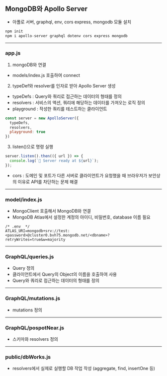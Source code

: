 ## MongoDB와 Apollo Server

* 아폴로 서버, graphql, env, cors express, mongodb 모듈 설치
```js
npm init
npm i apollo-server graphql dotenv cors express mongodb
```
---
### app.js
1. mongoDB와 연결
* models/index.js 호출하여 connect

2. typeDef와 resolver를 인자로 받아 Apollo Server 생성
* typeDefs : Query와 쿼리로 접근하는 데이터의 형태를 정의
* resolvers : 서비스의 액션, 쿼리에 해당하는 데이터를 가져오는 로직 정의
* playground : 작성한 쿼리를 테스트하는 클라이언트
```js
const server = new ApolloServer({
  typeDefs,
  resolvers,
  playground: true
})
```
3. listen()으로 명령 실행
```js
server.listen().then(({ url }) => {
  console.log(`🚀 Server ready at ${url}`);
});
```
* cors : 도메인 및 포트가 다른 서버로 클라이언트가 요청했을 때 브라우저가 보안상의 이유로 API를 차단하는 문제 해결
---
### model/index.js
* MongoClient 호출해서 MongoDB와 연결 
* MongoDB Atlas에서 설정한 계정의 아이디, 비밀번호, database 이름 필요
```
/* .env  */
ATLAS_URI=mongodb+srv://test:<password>@cluster0.bvh75.mongodb.net/<dbname>?retryWrites=true&w=majority
```
---
### GraphQL/queries.js
* Query 정의 
* 클라이언트에서 Query의 Object의 이름을 호출하여 사용
* Query와 쿼리로 접근하는 데이터의 형태를 정의
---
### GraphQL/mutations.js
* mutations 정의
---
### GraphQL/pospotNear.js
* 스키마와 resolvers 정의
---
### public/dbWorks.js
* resolvers에서 실제로 실행할 DB 작업 작성 (aggregate, find, insertOne 등)
